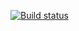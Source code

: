 [![Build status](https://ci.appveyor.com/api/projects/status/q5qq4xqg6ivvx8vs?svg=true)](https://ci.appveyor.com/project/pdmashkov/homework6-1)

